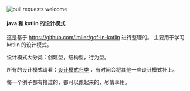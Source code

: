 ![pull requests welcome](https://img.shields.io/badge/pull_requests-welcome-green.svg)

#### java 和 kotlin 的设计模式

这是基于 https://github.com/lmller/gof-in-kotlin 进行整理的。
主要用于学习kotlin 的设计模式。

设计模式大分类：创建型，结构型，行为型。

所有的设计模式请看：[设计模式归类](https://github.com/shenshizhong/AndroidIQ/blob/master/other/project(%E9%A1%B9%E7%9B%AE%E4%B8%AD%E7%9A%84%E4%B8%80%E4%BA%9B%E6%80%BB%E7%BB%93)/%E8%AE%BE%E8%AE%A1%E6%A8%A1%E5%BC%8F/1.0%20%E8%AE%BE%E8%AE%A1%E6%A8%A1%E5%BC%8F%E4%BB%8B%E7%BB%8D.md)
，有时间会将其他一些设计模式补上。

每一个例子都有撸过的，都可以跑起来的，尽情享用。



